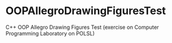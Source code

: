 OOPAllegroDrawingFiguresTest
============================

C++ OOP Allegro Drawing Figures Test (exercise on Computer Programming Laboratory on POLSL) 
